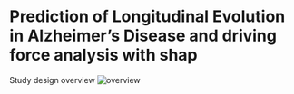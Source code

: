 # Prediction of Longitudinal Evolution in Alzheimer’s Disease and driving force analysis with shap


Study design overview
![overview](/Figures/tadpole_overview.png)

